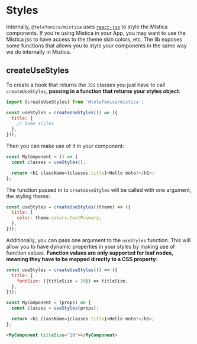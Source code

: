 # Styles

Internally, `@telefonica/mistica` uses [`react-jss`](https://cssinjs.org/react-jss/?v=v10.0.0) to style the
Mistica components. If you're using Mistica in your App, you may want to use the Mistica jss to have access to
the theme skin colors, etc. The lib exposes some functions that allows you to style your components in the
same way we do internally in Mistica.

## createUseStyles

To create a hook that returns the `JSS` classes you just have to call `createUseStyles`, **passing in a
function that returns your styles object**:

```javascript
import {createUseStyles} from '@telefonica/mistica';

const useStyles = createUseStyles(() => ({
  title: {
    // Some styles
  },
}));
```

Then you can make use of it in your component:

```javascript
const MyComponent = () => {
  const classes = useStyles();

  return <h1 className={classes.title}>Hello moto!</h1>;
};
```

The function passed in to `createUseStyles` will be called with one argument, the styling theme:

```javascript
const useStyles = createUseStyles((theme) => ({
  title: {
    color: theme.colors.textPrimary,
  },
}));
```

Additionally, you can pass one argument to the `useStyles` function. This will allow you to have dynamic
properties in your styles by making use of function values. **Function values are only supported for leaf
nodes, meaning they have to be mapped directly to a CSS property**:

```javascript
const useStyles = createUseStyles(() => ({
  title: {
    fontSize: ({titleSize = 20}) => titleSize,
  },
}));

const MyComponent = (props) => {
  const classes = useStyles(props);

  return <h1 className={classes.title}>Hello moto!</h1>;
};
```

```html
<MyComponent titleSize="10"></MyComponent>
```
